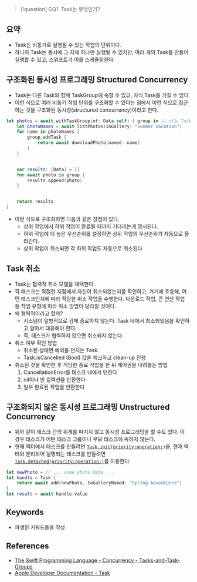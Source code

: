>[!question]
>GQ1. Task는 무엇인가?

## 요약
- Task는 비동기로 실행될 수 있는 작업의 단위이다.
- 하나의 Task는 동시에 그 자체 하나만 실행될 수 있지만, 여러 개의 Task를 만들어 실행할 수 있고, 스위프트가 이를 스케쥴링한다.

## 구조화된 동시성 프로그래밍 Structured Concurrency

- Task는 다른 Task와 함께 TaskGroup에 속할 수 있고, 자식 Task를 가질 수 있다.
- 이런 식으로 여러 비동기 작업 단위를 구조화할 수 있다는 점에서 이런 식으로 접근하는 것을 구조화된 동시성(structured concurrency)이라고 한다.

```swift
let photos = await withTaskGroup(of: Data.self) { group in // of는 TaskGroup의 제네릭. 속한 Task들의 리턴 타입
    let photoNames = await listPhotos(inGallery: "Summer Vacation")
    for name in photoNames {
        group.addTask {
            return await downloadPhoto(named: name)
        }
    }


    var results: [Data] = []
    for await photo in group {
        results.append(photo)
    }


    return results
}
```

- 이런 식으로 구조화하면 다음과 같은 장점이 있다.
	- 상위 작업에서 하위 작업이 완료될 때까지 기다리는게 명시된다.
	- 하위 작업에 더 높은 우선순위를 설정하면 상위 작업의 우선순위가 자동으로 올라간다.
	- 상위 작업이 취소되면 각 하위 작업도 자동으로 취소된다


## Task 취소

- Task는 협력적 취소 모델을 채택한다.
- 각 태스크는 적절한 지점에서 자신이 취소되었는지를 확인하고, 거기에 호응해, 어떤 태스크인지에 따라 적당한 취소 작업을 수행한다. 다운로드 작업, 큰 연산 작업 등 작업 유형에 따라 취소 방법이 달라질 것이다.
- 왜 협력적이라고 할까?
	- 시스템이 일방적으로 강제 종료하지 않는다. Task 내에서 최소되었음을 확인하고 알아서 대응해야 한다.
	- 즉, 태스크가 협력하지 않으면 취소되지 않는다.
- 취소 여부 확인 방법
	- 취소된 상태면 예외를 던지는 Task.
	- Task.isCancelled (Bool) 값을 체크하고 clean-up 진행
- 취소된 것을 확인한 후 적당한 종료 작업을 한 뒤 제어권을 내려놓는 방법
	1. CancellationError를 태스크 내에서 던진다
	2. nil이나 빈 컬렉션을 반환한다
	3. 일부 완료된 작업을 반환한다

## 구조화되지 않은 동시성 프로그래밍 Unstructured Concurrency

- 위와 같이 태스크 간의 위계를 따지지 않고 동시성 프로그래밍을 할 수도 있다. 이 경우 태스크가 어떤 태스크 그룹이나 부모 태스크에 속하지 않는다.
- 현재 액터에서 태스크를 만들려면 [`Task.init(priority:operation:)`](https://developer.apple.com/documentation/swift/task/init\(priority:operation:\)-7f0zv)을, 현재 액터와 분리되어 실행되는 태스크를 만들려면 [`Task.detached(priority:operation:)`](https://developer.apple.com/documentation/swift/task/detached\(priority:operation:\)-d24l)를 이용한다.

```swift
let newPhoto = // ... some photo data ...
let handle = Task {
    return await add(newPhoto, toGalleryNamed: "Spring Adventures")
}
let result = await handle.value
```

## Keywords
+ 파생된 키워드들을 작성

## References
- [The Swift Programming Language - Concurrency - Tasks-and-Task-Groups](https://docs.swift.org/swift-book/documentation/the-swift-programming-language/concurrency#Tasks-and-Task-Groups)
- [Apple Developer Documentation - Task](https://developer.apple.com/documentation/swift/task/)
